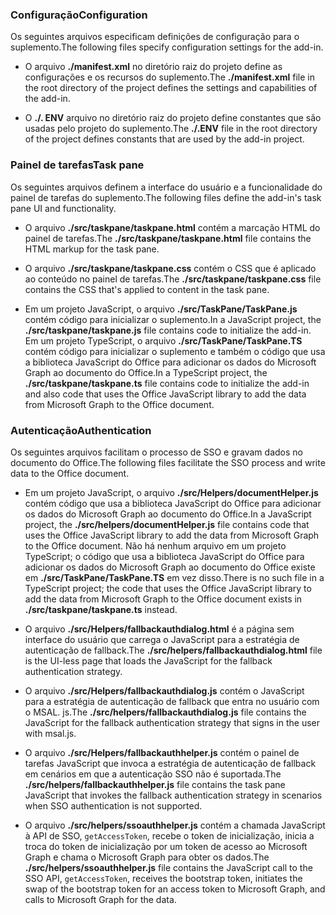 ### <a name="configuration"></a><span data-ttu-id="34587-101">Configuração</span><span class="sxs-lookup"><span data-stu-id="34587-101">Configuration</span></span>

<span data-ttu-id="34587-102">Os seguintes arquivos especificam definições de configuração para o suplemento.</span><span class="sxs-lookup"><span data-stu-id="34587-102">The following files specify configuration settings for the add-in.</span></span>

- <span data-ttu-id="34587-103">O arquivo **./manifest.xml** no diretório raiz do projeto define as configurações e os recursos do suplemento.</span><span class="sxs-lookup"><span data-stu-id="34587-103">The **./manifest.xml** file in the root directory of the project defines the settings and capabilities of the add-in.</span></span>

- <span data-ttu-id="34587-104">O **./. ENV** arquivo no diretório raiz do projeto define constantes que são usadas pelo projeto do suplemento.</span><span class="sxs-lookup"><span data-stu-id="34587-104">The **./.ENV** file in the root directory of the project defines constants that are used by the add-in project.</span></span>

### <a name="task-pane"></a><span data-ttu-id="34587-105">Painel de tarefas</span><span class="sxs-lookup"><span data-stu-id="34587-105">Task pane</span></span> 

<span data-ttu-id="34587-106">Os seguintes arquivos definem a interface do usuário e a funcionalidade do painel de tarefas do suplemento.</span><span class="sxs-lookup"><span data-stu-id="34587-106">The following files define the add-in's task pane UI and functionality.</span></span>

- <span data-ttu-id="34587-107">O arquivo **./src/taskpane/taskpane.html** contém a marcação HTML do painel de tarefas.</span><span class="sxs-lookup"><span data-stu-id="34587-107">The **./src/taskpane/taskpane.html** file contains the HTML markup for the task pane.</span></span>

- <span data-ttu-id="34587-108">O arquivo **./src/taskpane/taskpane.css** contém o CSS que é aplicado ao conteúdo no painel de tarefas.</span><span class="sxs-lookup"><span data-stu-id="34587-108">The **./src/taskpane/taskpane.css** file contains the CSS that's applied to content in the task pane.</span></span>

- <span data-ttu-id="34587-109">Em um projeto JavaScript, o arquivo **./src/TaskPane/TaskPane.js** contém código para inicializar o suplemento.</span><span class="sxs-lookup"><span data-stu-id="34587-109">In a JavaScript project, the **./src/taskpane/taskpane.js** file contains code to initialize the add-in.</span></span> <span data-ttu-id="34587-110">Em um projeto TypeScript, o arquivo **./src/TaskPane/TaskPane.TS** contém código para inicializar o suplemento e também o código que usa a biblioteca JavaScript do Office para adicionar os dados do Microsoft Graph ao documento do Office.</span><span class="sxs-lookup"><span data-stu-id="34587-110">In a TypeScript project, the **./src/taskpane/taskpane.ts** file contains code to initialize the add-in and also code that uses the Office JavaScript library to add the data from Microsoft Graph to the Office document.</span></span>

### <a name="authentication"></a><span data-ttu-id="34587-111">Autenticação</span><span class="sxs-lookup"><span data-stu-id="34587-111">Authentication</span></span>

<span data-ttu-id="34587-112">Os seguintes arquivos facilitam o processo de SSO e gravam dados no documento do Office.</span><span class="sxs-lookup"><span data-stu-id="34587-112">The following files facilitate the SSO process and write data to the Office document.</span></span>

- <span data-ttu-id="34587-113">Em um projeto JavaScript, o arquivo **./src/Helpers/documentHelper.js** contém código que usa a biblioteca JavaScript do Office para adicionar os dados do Microsoft Graph ao documento do Office.</span><span class="sxs-lookup"><span data-stu-id="34587-113">In a JavaScript project, the **./src/helpers/documentHelper.js** file contains code that uses the Office JavaScript library to add the data from Microsoft Graph to the Office document.</span></span> <span data-ttu-id="34587-114">Não há nenhum arquivo em um projeto TypeScript; o código que usa a biblioteca JavaScript do Office para adicionar os dados do Microsoft Graph ao documento do Office existe em **./src/TaskPane/TaskPane.TS** em vez disso.</span><span class="sxs-lookup"><span data-stu-id="34587-114">There is no such file in a TypeScript project; the code that uses the Office JavaScript library to add the data from Microsoft Graph to the Office document exists in **./src/taskpane/taskpane.ts** instead.</span></span>

- <span data-ttu-id="34587-115">O arquivo **./src/Helpers/fallbackauthdialog.html** é a página sem interface do usuário que carrega o JavaScript para a estratégia de autenticação de fallback.</span><span class="sxs-lookup"><span data-stu-id="34587-115">The **./src/helpers/fallbackauthdialog.html** file is the UI-less page that loads the JavaScript for the fallback authentication strategy.</span></span>

- <span data-ttu-id="34587-116">O arquivo **./src/Helpers/fallbackauthdialog.js** contém o JavaScript para a estratégia de autenticação de fallback que entra no usuário com o MSAL. js.</span><span class="sxs-lookup"><span data-stu-id="34587-116">The **./src/helpers/fallbackauthdialog.js** file contains the JavaScript for the fallback authentication strategy that signs in the user with msal.js.</span></span>

- <span data-ttu-id="34587-117">O arquivo **./src/Helpers/fallbackauthhelper.js** contém o painel de tarefas JavaScript que invoca a estratégia de autenticação de fallback em cenários em que a autenticação SSO não é suportada.</span><span class="sxs-lookup"><span data-stu-id="34587-117">The **./src/helpers/fallbackauthhelper.js** file contains the task pane JavaScript that invokes the fallback authentication strategy in scenarios when SSO authentication is not supported.</span></span>

- <span data-ttu-id="34587-118">O arquivo **./src/helpers/ssoauthhelper.js** contém a chamada JavaScript à API de SSO, `getAccessToken`, recebe o token de inicialização, inicia a troca do token de inicialização por um token de acesso ao Microsoft Graph e chama o Microsoft Graph para obter os dados.</span><span class="sxs-lookup"><span data-stu-id="34587-118">The **./src/helpers/ssoauthhelper.js** file contains the JavaScript call to the SSO API, `getAccessToken`, receives the bootstrap token, initiates the swap of the bootstrap token for an access token to Microsoft Graph, and calls to Microsoft Graph for the data.</span></span>